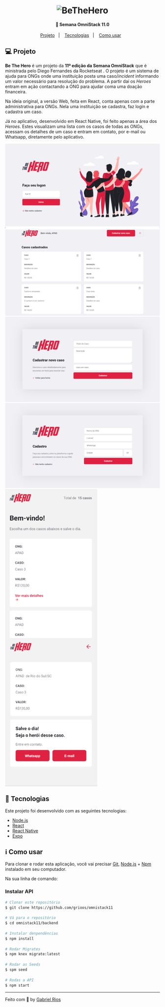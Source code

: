 <h1 align="center">
    <img alt="BeTheHero" src=".frontend/src/assets/logo.svg" width="250px" />
</h1>

<h4 align="center"> 
	🚀 Semana OmniStack 11.0
</h4>

<p align="center">
  <a href="#computer-projeto">Projeto</a>&nbsp;&nbsp;&nbsp;|&nbsp;&nbsp;&nbsp;
  <a href="#rocket-tecnologias">Tecnologias</a>&nbsp;&nbsp;&nbsp;|&nbsp;&nbsp;&nbsp;
  <a href="#information_source-como-usar">Como usar</a>&nbsp;&nbsp;&nbsp;
</p>

## :computer: Projeto
<strong>Be The Hero</strong> é um projeto da <strong>11º edição da Semana OmniStack</strong> que é ministrada pelo Diego Fernandes da Rocketseat .
O projeto é um sistema de ajuda para ONGs onde uma instituição posta uma caso/<i>incident</i> informando um valor necessário para resolução do problema. A partir daí os <i>Heroes</i> entram em ação contactando a ONG para ajudar coma uma doação financeira.

Na ideia original, a versão Web, feita em React, conta apenas com a parte administrativa para ONGs. Nela uma instituição se cadastra, faz login e cadastra um caso.

Já no aplicativo, desenvolvido em React Native, foi feito apenas a área dos <i>Heroes</i>. Estes visualizam uma lista com os casos de todas as ONGs, acessam os detalhes de um caso e entram em contato, por e-mail ou Whatsapp, diretamente pelo aplicativo.

<img src="frontend/src/assets/logon.PNG" alt="Página login">
<img src="frontend/src/assets/incidents.PNG" alt="Página incidentes">
<img src="frontend/src/assets/new-incident.PNG" alt="Página novo incidente">
<img src="frontend/src/assets/new-ong.PNG" alt="Página nova ong">

<div>
	<img src="mobile/assets/incidents.PNG" alt="Página incidentes" width="300px" align="center">
	<img src="mobile/assets/details.PNG" alt="Página detalhes" width="300px" align="center">
</div>


## :rocket: Tecnologias
Este projeto foi desenvolvido com as seguintes tecnologias:

- [Node.js](https://nodejs.org/en/) 
- [React](https://reactjs.org)
- [React Native](https://facebook.github.io/react-native/)
- [Expo](https://expo.io/)

## :information_source: Como usar
Para clonar e rodar esta aplicação, você vai precisar [Git](https://git-scm.com), [Node.js][nodejs] + [Npm][npm] instalado em seu computador.

Na sua linha de comando:

### Instalar API
```bash
# Clonar este repositório
$ git clone https://github.com/grioos/omnistack11

# Vá para o repositório
$ cd omnistack11/backend

# Instalar denpendências
$ npm install

# Rodar Migrates
$ npm knex migrate:latest 

# Rodar as Seeds
$ spm seed

# Rodas a API
$ npm start
```
---

Feito com :black_heart: by [Gabriel Rios](https://www.linkedin.com/in/grioos/)

[nodejs]: https://nodejs.org/
[npm]: https://www.npmjs.com/get-npm
[vc]: https://code.visualstudio.com/
